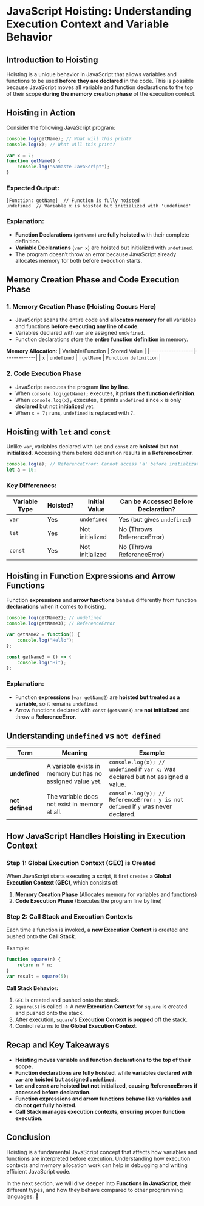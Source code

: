 # JavaScript Hoisting: Understanding Execution Context and Variable Behavior

## **Introduction to Hoisting**
Hoisting is a unique behavior in JavaScript that allows variables and functions to be used **before they are declared** in the code. This is possible because JavaScript moves all variable and function declarations to the top of their scope **during the memory creation phase** of the execution context.

## **Hoisting in Action**
Consider the following JavaScript program:

```js
console.log(getName); // What will this print?
console.log(x); // What will this print?

var x = 7;
function getName() {
    console.log("Namaste JavaScript");
}
```
### **Expected Output:**
```
[Function: getName]  // Function is fully hoisted
undefined  // Variable x is hoisted but initialized with 'undefined'
```

### **Explanation:**
- **Function Declarations** (`getName`) are **fully hoisted** with their complete definition.
- **Variable Declarations** (`var x`) are hoisted but initialized with `undefined`.
- The program doesn’t throw an error because JavaScript already allocates memory for both before execution starts.

## **Memory Creation Phase and Code Execution Phase**
### **1. Memory Creation Phase (Hoisting Occurs Here)**
- JavaScript scans the entire code and **allocates memory** for all variables and functions **before executing any line of code**.
- Variables declared with `var` are assigned `undefined`.
- Function declarations store the **entire function definition** in memory.

**Memory Allocation:**
| Variable/Function | Stored Value |
|------------------|-------------|
| `x` | `undefined` |
| `getName` | `Function definition` |

### **2. Code Execution Phase**
- JavaScript executes the program **line by line**.
- When `console.log(getName);` executes, it **prints the function definition**.
- When `console.log(x);` executes, it prints `undefined` since `x` is only **declared** but not **initialized** yet.
- When `x = 7;` runs, `undefined` is replaced with `7`.

## **Hoisting with `let` and `const`**
Unlike `var`, variables declared with `let` and `const` are **hoisted** but **not initialized**. Accessing them before declaration results in a **ReferenceError**.

```js
console.log(a); // ReferenceError: Cannot access 'a' before initialization
let a = 10;
```
### **Key Differences:**
| Variable Type | Hoisted? | Initial Value | Can be Accessed Before Declaration? |
|-------------|---------|---------------|------------------------------------|
| `var` | Yes | `undefined` | Yes (but gives `undefined`) |
| `let` | Yes | Not initialized | No (Throws ReferenceError) |
| `const` | Yes | Not initialized | No (Throws ReferenceError) |

## **Hoisting in Function Expressions and Arrow Functions**
Function **expressions** and **arrow functions** behave differently from function **declarations** when it comes to hoisting.

```js
console.log(getName2); // undefined
console.log(getName3); // ReferenceError

var getName2 = function() {
    console.log("Hello");
};

const getName3 = () => {
    console.log("Hi");
};
```
### **Explanation:**
- Function **expressions** (`var getName2`) are **hoisted but treated as a variable**, so it remains `undefined`.
- Arrow functions declared with `const` (`getName3`) are **not initialized** and throw a **ReferenceError**.

## **Understanding `undefined` vs `not defined`**
| Term | Meaning | Example |
|------|---------|---------|
| **undefined** | A variable exists in memory but has no assigned value yet. | `console.log(x); // undefined` if `var x;` was declared but not assigned a value. |
| **not defined** | The variable does not exist in memory at all. | `console.log(y); // ReferenceError: y is not defined` if `y` was never declared. |

## **How JavaScript Handles Hoisting in Execution Context**
### **Step 1: Global Execution Context (GEC) is Created**
When JavaScript starts executing a script, it first creates a **Global Execution Context (GEC)**, which consists of:
1. **Memory Creation Phase** (Allocates memory for variables and functions)
2. **Code Execution Phase** (Executes the program line by line)

### **Step 2: Call Stack and Execution Contexts**
Each time a function is invoked, a **new Execution Context** is created and pushed onto the **Call Stack**.

Example:
```js
function square(n) {
    return n * n;
}
var result = square(5);
```
**Call Stack Behavior:**
1. `GEC` is created and pushed onto the stack.
2. `square(5)` is called → A new **Execution Context** for `square` is created and pushed onto the stack.
3. After execution, `square`'s **Execution Context is popped** off the stack.
4. Control returns to the **Global Execution Context**.

## **Recap and Key Takeaways**
- **Hoisting moves variable and function declarations to the top of their scope.**
- **Function declarations are fully hoisted**, while **variables declared with `var` are hoisted but assigned `undefined`.**
- **`let` and `const` are hoisted but not initialized, causing ReferenceErrors if accessed before declaration.**
- **Function expressions and arrow functions behave like variables and do not get fully hoisted.**
- **Call Stack manages execution contexts, ensuring proper function execution.**

## **Conclusion**
Hoisting is a fundamental JavaScript concept that affects how variables and functions are interpreted before execution. Understanding how execution contexts and memory allocation work can help in debugging and writing efficient JavaScript code.

In the next section, we will dive deeper into **Functions in JavaScript**, their different types, and how they behave compared to other programming languages. 🚀
